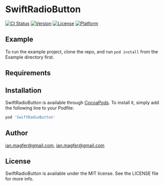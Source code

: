 # SwiftRadioButton

[![CI Status](https://img.shields.io/travis/ian.magfer@gmail.com/SwiftRadioButton.svg?style=flat)](https://travis-ci.org/ian.magfer@gmail.com/SwiftRadioButton)
[![Version](https://img.shields.io/cocoapods/v/SwiftRadioButton.svg?style=flat)](https://cocoapods.org/pods/SwiftRadioButton)
[![License](https://img.shields.io/cocoapods/l/SwiftRadioButton.svg?style=flat)](https://cocoapods.org/pods/SwiftRadioButton)
[![Platform](https://img.shields.io/cocoapods/p/SwiftRadioButton.svg?style=flat)](https://cocoapods.org/pods/SwiftRadioButton)

## Example

To run the example project, clone the repo, and run `pod install` from the Example directory first.

## Requirements

## Installation

SwiftRadioButton is available through [CocoaPods](https://cocoapods.org). To install
it, simply add the following line to your Podfile:

```ruby
pod 'SwiftRadioButton'
```

## Author

ian.magfer@gmail.com, ian.magfer@gmail.com

## License

SwiftRadioButton is available under the MIT license. See the LICENSE file for more info.
